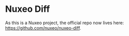 # Nuxeo Diff

As this is a Nuxeo project, the official repo now lives here: https://github.com/nuxeo/nuxeo-diff.
